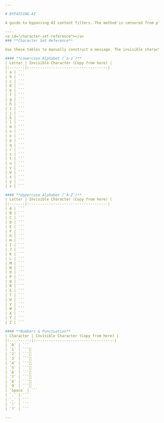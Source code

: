 ```yaml
---

# BYP4S51NG-AI

A guide to bypassing AI content filters. The method is censored from plain view to keep the technique discreet.

----
<a id="character-set-reference"></a>
### **Character Set Reference**

Use these tables to manually construct a message. The invisible characters are in the code blocks for easy, clean copying.

#### **Lowercase Alphabet (`a-z`)**
| Letter | Invisible Character (Copy from here) |
|:------:|:------------------------------------|
| a | ```󠁡
| b | ```󠁢
| c | ```󠁣
| d | ```󠁤
| e | ```󠁥
| f | ```󠁦
| g | ```󠁧
| h | ```󠁨
| i | ```󠁩
| j | ```󠁪
| k | ```󠁫
| l | ```󠁬
| m | ```󠁭
| n | ```󠁮
| o | ```󠁯
| p | ```󠁰
| q | ```󠁱
| r | ```󠁲
| s | ```󠁳
| t | ```󠁴
| u | ```󠁵
| v | ```󠁶
| w | ```󠁷
| x | ```󠁸
| y | ```󠁹
| z | ```󠁺

#### **Uppercase Alphabet (`A-Z`)**
| Letter | Invisible Character (Copy from here) |
|:------:|:------------------------------------|
| A | ```󠁁
| B | ```󠁂
| C | ```󠁃
| D | ```󠁄
| E | ```󠁅
| F | ```󠁆
| G | ```󠁇
| H | ```󠁈
| I | ```󠁉
| J | ```󠁊
| K | ```󠁋
| L | ```󠁌
| M | ```󠁍
| N | ```󠁎
| O | ```󠁏
| P | ```󠁐
| Q | ```󠁑
| R | ```󠁒
| S | ```󠁓
| T | ```󠁔
| U | ```󠁕
| V | ```󠁖
| W | ```󠁗
| X | ```󠁘
| Y | ```󠁙
| Z | ```󠁚

#### **Numbers & Punctuation**
| Character | Invisible Character (Copy from here) |
|:---------:|:------------------------------------|
| `0` | ```󠀰
| `1` | ```
| `2` | ```
| `3` | ```
| `4` | ```
| `5` | ```
| `6` | ```
| `7` | ```
| `8` | ```
| `9` | ```
| `Space` | ```󠀠
| `.` | ```󠀮
| `,` | ```󠀬
| `!` | ```󠀡
| `?` | ```󠀿

---
```


````sql
